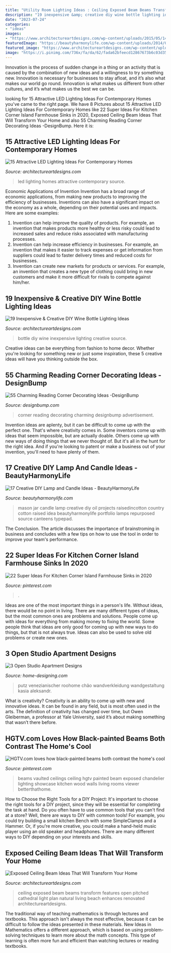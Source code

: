 ```yaml
---
title: "Utility Room Lighting Ideas : Ceiling Exposed Beam Beams Transform Features Open Pitched Cathedral Light Plan Natural Living Beach Enhances Renovated Architectureartdesigns"
description: "19 inexpensive &amp; creative diy wine bottle lighting ideas"
date: "2023-07-24"
categories:
- "ideas"
images:
- "https://www.architectureartdesigns.com/wp-content/uploads/2015/05/1419-630x473.jpg"
featuredImage: "https://beautyharmonylife.com/wp-content/uploads/2014/02/6a00d8341c544453ef0115701f92a3970c-800wi.jpg"
featured_image: "https://www.architectureartdesigns.com/wp-content/uploads/2019/06/beam-ceiling-5-630x919.jpg"
image: "https://i.pinimg.com/736x/fa/da/62/fada62bfeecd12867673b6c03d35e139.jpg"
---
```



Innovation is the process of sudden change in a thing or an activity that is caused by the combination of new ideas and a willingness to try something new. Innovation is necessary for businesses to stay afloat, and it’s also what makes our world go round. Innovation is what makes us different from other cultures, and it’s what makes us the best we can be.

	

		
looking for 15 Attractive LED Lighting Ideas For Contemporary Homes you've came to the right page. We have 8 Pictures about 15 Attractive LED Lighting Ideas For Contemporary Homes like 22 Super Ideas For Kitchen Corner Island Farmhouse Sinks in 2020, Exposed Ceiling Beam Ideas That Will Transform Your Home and also 55 Charming Reading Corner Decorating Ideas -DesignBump. Here it is:
		
    
## 15 Attractive LED Lighting Ideas For Contemporary Homes

<img loading=lazy src="https://www.architectureartdesigns.com/wp-content/uploads/2015/05/1419-630x473.jpg" onerror="this.onerror=null;this.src='https://tse1.mm.bing.net/th?id=OIP.c2hTDXzPoPqOqkLdnBOsXAHaFj&amp;pid=15.1';" alt="15 Attractive LED Lighting Ideas For Contemporary Homes">

_Source: architectureartdesigns.com_

>led lighting homes attractive contemporary source. 

	

Economic Applications of Invention
Invention has a broad range of economic applications, from making new products to improving the efficiency of businesses. Inventions can also have a significant impact on the economy as a whole, depending on their potential uses and impacts. Here are some examples: 
1. Invention can help improve the quality of products. For example, an invention that makes products more healthy or less risky could lead to increased sales and reduce risks associated with manufacturing processes. 
2. Invention can help increase efficiency in businesses. For example, an invention that makes it easier to track expenses or get information from suppliers could lead to faster delivery times and reduced costs for businesses. 
3. Invention can create new markets for products or services. For example, an invention that creates a new type of clothing could bring in new customers and make it more difficult for rivals to compete against him/her.

    
## 19 Inexpensive &amp; Creative DIY Wine Bottle Lighting Ideas

<img loading=lazy src="https://www.architectureartdesigns.com/wp-content/uploads/2015/01/122-630x945.jpg" onerror="this.onerror=null;this.src='https://tse3.mm.bing.net/th?id=OIP.5x3IrM75rg99EV5avjvgJQHaLH&amp;pid=15.1';" alt="19 Inexpensive &amp; Creative DIY Wine Bottle Lighting Ideas">

_Source: architectureartdesigns.com_

>bottle diy wine inexpensive lighting creative source. 

	

Creative ideas can be everything from fashion to home decor. Whether you're looking for something new or just some inspiration, these 5 creative ideas will have you thinking outside the box.

    
## 55 Charming Reading Corner Decorating Ideas -DesignBump

<img loading=lazy src="https://designbump.com/wp-content/uploads/2015/11/reading-corner-nook15.jpg" onerror="this.onerror=null;this.src='https://tse1.mm.bing.net/th?id=OIP.jMiaANAbVp8b259YGktSxAHaLG&amp;pid=15.1';" alt="55 Charming Reading Corner Decorating Ideas -DesignBump">

_Source: designbump.com_

>corner reading decorating charming designbump advertisement. 

	

Invention ideas are aplenty, but it can be difficult to come up with the perfect one. That's where creativity comes in. Some inventors come up with ideas that seem impossible, but are actually doable. Others come up with new ways of doing things that we never thought of. But it's all in the hunt for the right idea. And if you're looking to patent or make a business out of your invention, you'll need to have plenty of them.

    
## 17 Creative DIY Lamp And Candle Ideas - BeautyHarmonyLife

<img loading=lazy src="https://beautyharmonylife.com/wp-content/uploads/2014/02/6a00d8341c544453ef0115701f92a3970c-800wi.jpg" onerror="this.onerror=null;this.src='https://tse1.mm.bing.net/th?id=OIP.gcj3-68EywwUCHsZjHkV-wHaLH&amp;pid=15.1';" alt="17 Creative DIY Lamp and Candle Ideas - BeautyHarmonyLife">

_Source: beautyharmonylife.com_

>mason jar candle lamp creative diy oil projects raisedincotton country cotton raised idea beautyharmonylife portfolio lamps repurposed source canteens typepad. 

	

The Conclusion.
The article discusses the importance of brainstroming in business and concludes with a few tips on how to use the tool in order to improve your team's performance.

    
## 22 Super Ideas For Kitchen Corner Island Farmhouse Sinks In 2020

<img loading=lazy src="https://i.pinimg.com/736x/88/0a/18/880a182bb441d7cc20ad62833567bd89.jpg" onerror="this.onerror=null;this.src='https://tse3.mm.bing.net/th?id=OIP.HrrlJzwqR5Xy5m8Ip_WUZQAAAA&amp;pid=15.1';" alt="22 Super Ideas For Kitchen Corner Island Farmhouse Sinks in 2020">

_Source: pinterest.com_

>. 

	

Ideas are one of the most important things in a person's life. Without ideas, there would be no point in living. There are many different types of ideas, but the most common ones are problems and solutions. People come up with ideas for everything from making money to fixing the world. Some people think that ideas are only good for coming up with new ways to do things, but that is not always true. Ideas can also be used to solve old problems or create new ones.

    
## 3 Open Studio Apartment Designs

<img loading=lazy src="http://cdn.home-designing.com/wp-content/uploads/2015/04/reclaimed-wood-bath-design.jpg" onerror="this.onerror=null;this.src='https://tse2.mm.bing.net/th?id=OIP.W36kf7bSFq6if-G0uHVLvQHaJ3&amp;pid=15.1';" alt="3 Open Studio Apartment Designs">

_Source: home-designing.com_

>putz venezianischer roohome chão wandverkleidung wandgestaltung kasia aleksandr. 

	

What is creativity?
Creativity is an ability to come up with new and innovative ideas. It can be found in any field, but is most often used in the arts. The definition of creativity has changed over time, but Owen Gleiberman, a professor at Yale University, said it’s about making something that wasn’t there before.

    
## HGTV.com Loves How Black-painted Beams Both Contrast The Home&#039;s Cool

<img loading=lazy src="https://i.pinimg.com/736x/fa/da/62/fada62bfeecd12867673b6c03d35e139.jpg" onerror="this.onerror=null;this.src='https://tse3.mm.bing.net/th?id=OIP.RqazvKK2fwrVzq6cf-l36QHaLH&amp;pid=15.1';" alt="HGTV.com loves how black-painted beams both contrast the home&#039;s cool">

_Source: pinterest.com_

>beams vaulted ceilings ceiling hgtv painted beam exposed chandelier lighting showcase kitchen wood walls living rooms viewer betterthathome. 

	

How to Choose the Right Tools for a DIY Project: It's important to choose the right tools for a DIY project, since they will be essential for completing the task at hand.
Do you often have to use common tools that you can't find at a store? Well, there are ways to DIY with common tools! For example, you could try building a small kitchen Bench with some SimpleClamps and a Hammer. Or, if you're more creative, you could make a hand-held music player using an old speaker and headphones. There are many different ways to DIY depending on your interests and skills.

    
## Exposed Ceiling Beam Ideas That Will Transform Your Home

<img loading=lazy src="https://www.architectureartdesigns.com/wp-content/uploads/2019/06/beam-ceiling-5-630x919.jpg" onerror="this.onerror=null;this.src='https://tse1.mm.bing.net/th?id=OIP.ZjzsCsGH5zCHmRamrBazJwHaKz&amp;pid=15.1';" alt="Exposed Ceiling Beam Ideas That Will Transform Your Home">

_Source: architectureartdesigns.com_

>ceiling exposed beam beams transform features open pitched cathedral light plan natural living beach enhances renovated architectureartdesigns. 

	

The traditional way of teaching mathematics is through lectures and textbooks. This approach isn't always the most effective, because it can be difficult to follow the ideas presented in these materials. New Ideas in Mathematics offers a different approach, which is based on using problem-solving techniques to learn more about the math concepts. This type of learning is often more fun and efficient than watching lectures or reading textbooks.

